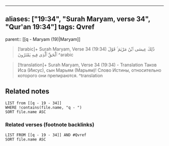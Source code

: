 
---
aliases: ["19:34", "Surah Maryam, verse 34", "Qur'an 19:34"]
tags: Qvref
---

parent:: [[q - Maryam (19)|Maryam]]

> [!arabic]+ Surah Maryam, Verse 34 (19:34)
> <span class="quran-arabic">ذَٰلِكَ عِيسَى ٱبْنُ مَرْيَمَ ۚ قَوْلَ ٱلْحَقِّ ٱلَّذِى فِيهِ يَمْتَرُونَ</span>
^arabic

> [!translation]+ Surah Maryam, Verse 34 (19:34) - Translation
> Таков Иса (Иисус), сын Марьям (Марьям)! Слово Истины, относительно которого они препираются.
^translation



## Related notes
```dataview
LIST from [[q - 19 - 34]]
WHERE !contains(file.name, "q - ")
SORT file.name ASC
```

### Related verses (footnote backlinks)
```dataview
LIST FROM [[q - 19 - 34]] AND #Qvref
SORT file.name ASC
```

